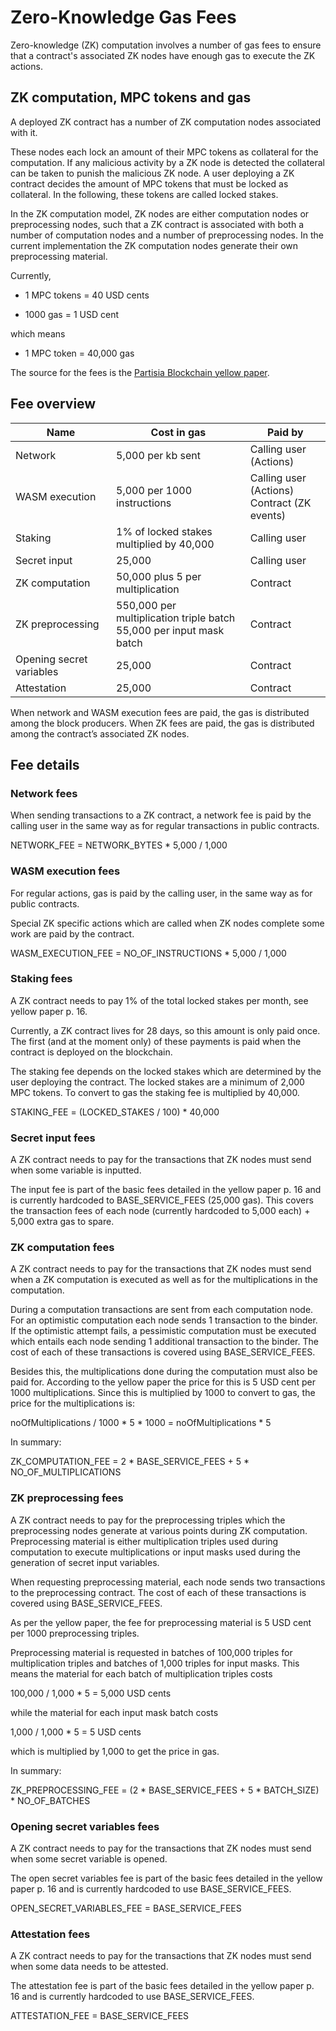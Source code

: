 # Zero-Knowledge Gas Fees

Zero-knowledge (ZK) computation involves a number of gas fees to ensure that a contract's associated ZK nodes have enough gas to execute the ZK actions.


## ZK computation, MPC tokens and gas

A deployed ZK contract has a number of ZK computation nodes associated with it.

These nodes each lock an amount of their MPC tokens as collateral for the computation. If any malicious activity by a ZK node is detected the collateral can be taken to punish the malicious ZK node. A user deploying a ZK contract decides the amount of MPC tokens that must be locked as collateral. In the following, these tokens are called locked stakes.

In the ZK computation model, ZK nodes are either computation nodes or preprocessing nodes, such that a ZK contract is associated with both a number of computation nodes and a number of preprocessing nodes. In the current implementation the ZK computation nodes generate their own preprocessing material.

Currently,

* 1 MPC tokens = 40 USD cents

* 1000 gas = 1 USD cent

which means

* 1 MPC token = 40,000 gas

The source for the fees is the [Partisia Blockchain yellow paper](https://drive.google.com/file/d/1OX7ljrLY4IgEA1O3t3fKNH1qSO60_Qbw/view).

## Fee overview

| **Name**                 | **Cost in gas**                                                          | **Paid by**                                    |
|--------------------------|--------------------------------------------------------------------------|------------------------------------------------|
| Network                  | 5,000 per kb sent                                                        | Calling user (Actions)                         |
| WASM execution           | 5,000 per 1000 instructions                                              | Calling user (Actions)<br>Contract (ZK events) |
| Staking                  | 1% of locked stakes multiplied by 40,000                                 | Calling user                                   |
| Secret input             | 25,000                                                                   | Calling user                                   |
| ZK computation           | 50,000 plus 5 per multiplication                                         | Contract                                       |
| ZK preprocessing         | 550,000 per multiplication triple batch <br> 55,000 per input mask batch | Contract                                       |
| Opening secret variables | 25,000                                                                   | Contract                                       |
| Attestation              | 25,000                                                                   | Contract                                       |

When network and WASM execution fees are paid, the gas is distributed among the block producers.
When ZK fees are paid, the gas is distributed among the contract’s associated ZK nodes.

## Fee details

### Network fees

When sending transactions to a ZK contract, a network fee is paid by the calling user in the same way as for 
regular transactions in public contracts.

NETWORK_FEE = NETWORK_BYTES * 5,000 / 1,000

### WASM execution fees

For regular actions, gas is paid by the calling user, in the same way as for public contracts.

Special ZK specific actions which are called when ZK nodes complete some work are paid by the contract.

WASM_EXECUTION_FEE = NO_OF_INSTRUCTIONS * 5,000 / 1,000

### Staking fees

A ZK contract needs to pay 1% of the total locked stakes per month, see yellow paper p. 16.

Currently, a ZK contract lives for 28 days, so this amount is only paid once. The first (and at the moment only) of these payments is paid when the contract is deployed on the blockchain.

The staking fee depends on the locked stakes which are determined by the user deploying the contract. The locked stakes are a minimum of 2,000 MPC tokens. To convert to gas the staking fee is multiplied by 40,000.

STAKING_FEE = (LOCKED_STAKES / 100) * 40,000


### Secret input fees

A ZK contract needs to pay for the transactions that ZK nodes must send when some variable is inputted.

The input fee is part of the basic fees detailed in the yellow paper p. 16 and is currently hardcoded to BASE_SERVICE_FEES (25,000 gas).
This covers the transaction fees of each node (currently hardcoded to 5,000 each) + 5,000 extra gas to spare.

### ZK computation fees

A ZK contract needs to pay for the transactions that ZK nodes must send when a ZK computation is executed as well as 
for the multiplications in the computation.

During a computation transactions are sent from each computation node. 
For an optimistic computation each node sends 1 transaction to the binder.
If the optimistic attempt fails, a pessimistic computation must be executed which 
entails each node sending 1 additional transaction to the binder. The cost of each of these
transactions is covered using BASE_SERVICE_FEES.

Besides this, the multiplications done during the computation must also be paid for. 
According to the yellow paper the price for this is 5 USD cent per 1000 multiplications. 
Since this is multiplied by 1000 to convert to gas, the price for the multiplications is: 

noOfMultiplications / 1000 * 5 * 1000 = noOfMultiplications * 5

In summary:

ZK_COMPUTATION_FEE = 2 * BASE_SERVICE_FEES + 5 * NO_OF_MULTIPLICATIONS

### ZK preprocessing fees

A ZK contract needs to pay for the preprocessing triples which the preprocessing nodes generate at various points during ZK computation.
Preprocessing material is either multiplication triples used during computation to execute multiplications or input masks used during the generation of secret input variables.

When requesting preprocessing material, each node sends two transactions to the preprocessing contract.
The cost of each of these transactions is covered using BASE_SERVICE_FEES.

As per the yellow paper, the fee for preprocessing material is 5 USD cent per 1000 preprocessing triples.

Preprocessing material is requested in batches of 100,000 triples for multiplication triples and batches of 1,000 triples for input masks.
This means the material for each batch of multiplication triples costs 

100,000 / 1,000 * 5 = 5,000 USD cents

while the material for each input mask batch costs

1,000 / 1,000 * 5 = 5 USD cents

which is multiplied by 1,000 to get the price in gas.

In summary:

ZK_PREPROCESSING_FEE = (2 * BASE_SERVICE_FEES + 5 * BATCH_SIZE) * NO_OF_BATCHES


### Opening secret variables fees

A ZK contract needs to pay for the transactions that ZK nodes must send when some secret variable is opened.

The open secret variables fee is part of the basic fees detailed in the yellow paper p. 16 and is currently hardcoded to use BASE_SERVICE_FEES.

OPEN_SECRET_VARIABLES_FEE = BASE_SERVICE_FEES


### Attestation fees

A ZK contract needs to pay for the transactions that ZK nodes must send when some data needs to be attested.

The attestation fee is part of the basic fees detailed in the yellow paper p. 16 and is currently hardcoded to use BASE_SERVICE_FEES. 

ATTESTATION_FEE = BASE_SERVICE_FEES
